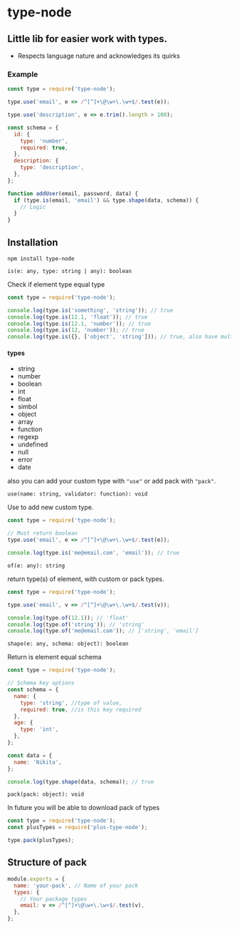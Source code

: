# type-node

## Little lib for easier work with types.

- Respects language nature and acknowledges its quirks

### Example

```javascript
const type = require('type-node');

type.use('email', e => /^[^]+\@\w+\.\w+$/.test(e));

type.use('description', e => e.trim().length > 100);

const schema = {
  id: {
    type: 'number',
    required: true,
  },
  description: {
    type: 'description',
  },
};

function addUser(email, password, data) {
  if (type.is(email, 'email') && type.shape(data, schema)) {
    // Logic
  }
}
```

## Installation

```
npm install type-node
```

`is(e: any, type: string | any): boolean`

Check if element type equal type

```javascript
const type = require('type-node');

console.log(type.is('something', 'string')); // true
console.log(type.is(12.1, 'float')); // true
console.log(type.is(12.1, 'number')); // true
console.log(type.is(12, 'number')); // true
console.log(type.is({}, ['object', 'string'])); // true, also have multiple mode
```

#### types

- string
- number
- boolean
- int
- float
- simbol
- object
- array
- function
- regexp
- undefined
- null
- error
- date

also you can add your custom type with `"use"` or add pack with `"pack"`.

`use(name: string, validator: function): void`

Use to add new custom type.

```javascript
const type = require('type-node');

// Must return boolean
type.use('email', e => /^[^]+\@\w+\.\w+$/.test(e));

console.log(type.is('me@email.com', 'email')); // true
```

`of(e: any): string`

return type(s) of element, with custom or pack types.

```javascript
const type = require('type-node');

type.use('email', v => /^[^]+\@\w+\.\w+$/.test(v));

console.log(type.of(12.1)); // 'float'
console.log(type.of('string')); // 'string'
console.log(type.of('me@email.com')); // ['string', 'email']
```

`shape(e: any, schema: object): boolean`

Return is element equal schema

```javascript
const type = require('type-node');

// Schema key options
const schema = {
  name: {
    type: 'string', //type of value,
    required: true, //is this key required
  },
  age: {
    type: 'int',
  },
};

const data = {
  name: 'Nikita',
};

console.log(type.shape(data, schema)); // true
```

`pack(pack: object): void`

In future you will be able to download pack of types

```javascript
const type = require('type-node');
const plusTypes = require('plus-type-node');

type.pack(plusTypes);
```

## Structure of pack

```javascript
module.exports = {
  name: 'your-pack', // Name of your pack
  types: {
    // Your package types
    email: v => /^[^]+\@\w+\.\w+$/.test(v),
  },
};
```
